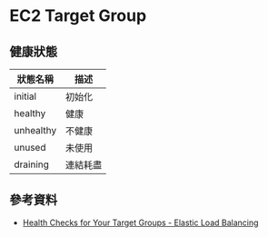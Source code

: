 # EC2 Target Group


## 健康狀態

|  狀態名稱  |  描述  |
|---|---|
|  initial  |  初始化  |
|  healthy  |  健康  |
|  unhealthy  |  不健康  |
|  unused  |  未使用  |
|  draining  |  連結耗盡  |


## 參考資料
* [Health Checks for Your Target Groups - Elastic Load Balancing](https://docs.amazonaws.cn/en_us/elasticloadbalancing/latest/network/target-group-health-checks.html)
